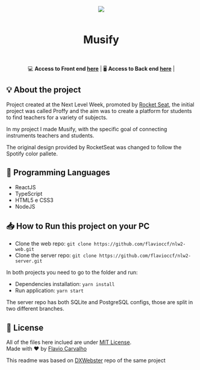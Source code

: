 <p align="center">
  <img style="max-width: 500px" src="https://repository-images.githubusercontent.com/285097096/2f2d3100-d8c1-11ea-9953-d5d86ce1c126"/>
  <br><br>
</p>

<h1 align="center">Musify</h1> 
<div align="center">
<br>
  
💻 **Access to Front end [here](https://github.com/flavioccf/nlw2-web)** | 
🖥 **Access to Back end [here](https://github.com/flavioccf/nlw2-server)** | 
</div>

## 💡 About the project

Project created at the Next Level Week, promoted by [Rocket Seat](https://rocketseat.com.br), the initial project was called Proffy and the aim was to create a platform for students to find teachers for a variety of subjects.

In my project I made Musify, with the specific goal of connecting instruments teachers and students.

The original design provided by RocketSeat was changed to follow the Spotify color pallete.

## 🚀 Programming Languages

- ReactJS
- TypeScript
- HTML5 e CSS3
- NodeJS


## 📥 How to Run this project on your PC

- Clone the web repo: `git clone https://github.com/flavioccf/nlw2-web.git`
- Clone the server repo: `git clone https://github.com/flavioccf/nlw2-server.git`

In both projects you need to go to the folder and run:

- Dependencies installation: `yarn install`
- Run application: `yarn start`

The server repo has both SQLite and PostgreSQL configs, those are split in two different branches.

## 📕 License

All of the files here inclued are under [MIT License](./LICENSE).<br>
Made with ❤ by [Flavio Carvalho](https://github.com/flavioccf)

This readme was based on [DXWebster](https://github.com/dxwebster/NLW2-Proffy) repo of the same project
